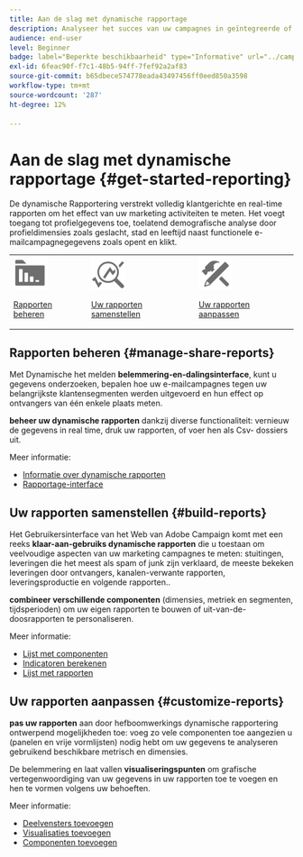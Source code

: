 ```yaml
---
title: Aan de slag met dynamische rapportage
description: Analyseer het succes van uw campagnes in geïntegreerde of aangepaste dynamische rapporten.
audience: end-user
level: Beginner
badge: label="Beperkte beschikbaarheid" type="Informative" url="../campaign-standard-migration-home.md" tooltip="Beperkt tot gemigreerde gebruikers in Campaign Standard"
exl-id: 6feac90f-f7c1-48b5-94ff-7fef92a2af83
source-git-commit: b65dbece574778eada43497456ff0eed850a3598
workflow-type: tm+mt
source-wordcount: '287'
ht-degree: 12%

---
```


# Aan de slag met dynamische rapportage {#get-started-reporting}

De dynamische Rapportering verstrekt volledig klantgerichte en real-time rapporten om het effect van uw marketing activiteiten te meten. Het voegt toegang tot profielgegevens toe, toelatend demografische analyse door profieldimensies zoals geslacht, stad en leeftijd naast functionele e-mailcampagnegegevens zoals opent en klikt.

<table>
<tr>
<td><img src="assets/do-not-localize/icon_manage.svg" width="60px"><p><a href="#manage-share-reports">Rapporten beheren</a></p></td><td><img src="assets/do-not-localize/icon_build.svg" width="60px"><p><a href="#build-reports">Uw rapporten samenstellen</a></p></td><td><img src="assets/do-not-localize/icon_customize.svg" width="60px"><p><a href="#customize-reports">Uw rapporten aanpassen</a></p></td></tr>
</table>

## Rapporten beheren {#manage-share-reports}

Met Dynamische het melden **belemmering-en-dalingsinterface**, kunt u gegevens onderzoeken, bepalen hoe uw e-mailcampagnes tegen uw belangrijkste klantensegmenten werden uitgevoerd en hun effect op ontvangers van één enkele plaats meten.

**beheer uw dynamische rapporten** dankzij diverse functionaliteit: vernieuw de gegevens in real time, druk uw rapporten, of voer hen als Csv- dossiers uit.

Meer informatie:

* [Informatie over dynamische rapporten](about-dynamic-reports.md)
* [Rapportage-interface](reporting-interface.md)

## Uw rapporten samenstellen {#build-reports}

Het Gebruikersinterface van het Web van Adobe Campaign komt met een reeks **klaar-aan-gebruiks dynamische rapporten** die u toestaan om veelvoudige aspecten van uw marketing campagnes te meten: stuitingen, leveringen die het meest als spam of junk zijn verklaard, de meeste bekeken leveringen door ontvangers, kanalen-verwante rapporten, leveringsproductie en volgende rapporten..

**combineer verschillende componenten** (dimensies, metriek en segmenten, tijdsperioden) om uw eigen rapporten te bouwen of uit-van-de-doosrapporten te personaliseren.

Meer informatie:

* [Lijst met componenten](list-of-components.md)
* [Indicatoren berekenen](indicator-calculation.md)
* [Lijst met rapporten](defining-the-report-period.md)

## Uw rapporten aanpassen {#customize-reports}

**pas uw rapporten** aan door hefboomwerkings dynamische rapportering ontwerpend mogelijkheden toe: voeg zo vele componenten toe aangezien u (panelen en vrije vormlijsten) nodig hebt om uw gegevens te analyseren gebruikend beschikbare metrisch en dimensies.

De belemmering en laat vallen **visualiseringspunten** om grafische vertegenwoordiging van uw gegevens in uw rapporten toe te voegen en hen te vormen volgens uw behoeften.

Meer informatie:

* [Deelvensters toevoegen](adding-panels.md)
* [Visualisaties toevoegen](adding-visualizations.md)
* [Componenten toevoegen](adding-components.md)
